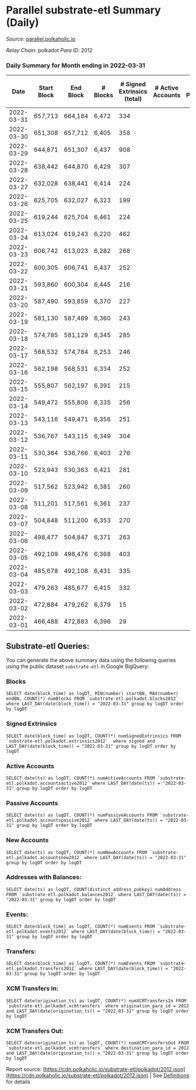 # Parallel substrate-etl Summary (Daily)

_Source_: [parallel.polkaholic.io](https://parallel.polkaholic.io)

*Relay Chain*: polkadot
*Para ID*: 2012



### Daily Summary for Month ending in 2022-03-31


| Date | Start Block | End Block | # Blocks | # Signed Extrinsics (total) | # Active Accounts | # Passive | # New | # Addresses with Balances | # Events | # Transfers | # XCM Transfers In | # XCM Transfers Out | Issues | 
| ---- | ----------- | --------- | -------- | --------------------------- | ----------------- | --------- | ----- | ------------------------- | -------- | ----------- | ------------------ | ------------------- | ------ |
| 2022-03-31 | 657,713 | 664,184 | 6,472 | 334 |  |  |  | 35,544 | 17,636 | 3,041 ($5.20) |   |   |  |
| 2022-03-30 | 651,308 | 657,712 | 6,405 | 358 |  |  |  | 35,542 | 17,504 | 2,917 ($90.70) |   |   |  |
| 2022-03-29 | 644,871 | 651,307 | 6,437 | 908 |  |  |  | 35,535 | 90,956 | 15,956 ($1,955,043.66) |   |   |  |
| 2022-03-28 | 638,442 | 644,870 | 6,429 | 307 |  |  |  | 35,220 | 17,239 | 2,852 ($21.24) |   |   |  |
| 2022-03-27 | 632,028 | 638,441 | 6,414 | 224 |  |  |  | 35,218 | 16,704 | 2,753 ($77.19) |   |   |  |
| 2022-03-26 | 625,705 | 632,027 | 6,323 | 199 |  |  |  | 35,217 | 16,248 | 2,606 ($26.43) |   |   |  |
| 2022-03-25 | 619,244 | 625,704 | 6,461 | 224 |  |  |  | 35,213 | 16,961 | 2,919 ($162.42) |   |   |  |
| 2022-03-24 | 613,024 | 619,243 | 6,220 | 462 |  |  |  | 35,211 | 43,541 | 11,528 ($19,297.10) |   |   |  |
| 2022-03-23 | 606,742 | 613,023 | 6,282 | 268 |  |  |  | 35,208 | 16,772 | 2,868 ($58.24) |   |   |  |
| 2022-03-22 | 600,305 | 606,741 | 6,437 | 252 |  |  |  | 35,206 | 17,016 | 2,877 ($6.55) |   |   |  |
| 2022-03-21 | 593,860 | 600,304 | 6,445 | 216 |  |  |  | 35,206 | 16,685 | 2,713 ($262,544.17) |   |   |  |
| 2022-03-20 | 587,490 | 593,859 | 6,370 | 227 |  |  |  | 35,205 | 16,639 | 2,765 ($22.43) |   |   |  |
| 2022-03-19 | 581,130 | 587,489 | 6,360 | 243 |  |  |  | 35,203 | 16,776 | 2,841 ($20.67) |   |   |  |
| 2022-03-18 | 574,785 | 581,129 | 6,345 | 285 |  |  |  | 35,202 | 24,836 | 2,698 ($7.74) |   |   |  |
| 2022-03-17 | 568,532 | 574,784 | 6,253 | 246 |  |  |  | 34,505 | 16,581 | 2,853 ($47.19) |   |   |  |
| 2022-03-16 | 562,198 | 568,531 | 6,334 | 252 |  |  |  | 34,499 | 16,730 | 2,823 ($3,852.75) |   |   |  |
| 2022-03-15 | 555,807 | 562,197 | 6,391 | 215 |  |  |  | 34,493 | 16,433 | 2,581 ($3.75) |   |   |  |
| 2022-03-14 | 549,472 | 555,806 | 6,335 | 256 |  |  |  | 34,491 | 16,796 | 2,861 ($35.07) |   |   |  |
| 2022-03-13 | 543,116 | 549,471 | 6,356 | 251 |  |  |  | 34,485 | 16,640 | 2,679 ($319.20) |   |   |  |
| 2022-03-12 | 536,767 | 543,115 | 6,349 | 304 |  |  |  | 34,479 | 17,115 | 2,920 ($202.23) |   |   |  |
| 2022-03-11 | 530,364 | 536,766 | 6,403 | 276 |  |  |  | 34,472 | 16,916 | 2,757 ($242,532.04) |   |   |  |
| 2022-03-10 | 523,943 | 530,363 | 6,421 | 281 |  |  |  | 34,469 | 17,140 | 2,889 ($105.06) |   |   |  |
| 2022-03-09 | 517,562 | 523,942 | 6,381 | 260 |  |  |  | 34,467 | 16,948 | 2,882 ($20,380.20) |   |   |  |
| 2022-03-08 | 511,201 | 517,561 | 6,361 | 237 |  |  |  | 34,466 | 16,741 | 2,834 ($0.08) |   |   |  |
| 2022-03-07 | 504,848 | 511,200 | 6,353 | 270 |  |  |  | 34,466 | 17,016 | 2,954 ($10.28) |   |   |  |
| 2022-03-06 | 498,477 | 504,847 | 6,371 | 263 |  |  |  | 34,464 | 16,897 | 2,846 ($66.49) |   |   |  |
| 2022-03-05 | 492,109 | 498,476 | 6,368 | 403 |  |  |  | 34,464 | 17,862 | 3,109 ($53.93) |   |   |  |
| 2022-03-04 | 485,678 | 492,108 | 6,431 | 335 |  |  |  | 34,460 | 17,526 | 2,986 ($35.76) |   |   |  |
| 2022-03-03 | 479,263 | 485,677 | 6,415 | 332 |  |  |  | 34,458 | 16,805 | 2,318 ($10,213.84) |   |   |  |
| 2022-03-02 | 472,884 | 479,262 | 6,379 | 15 |  |  |  | 34,448 | 12,965 | 133 ($0.02) |   |   |  |
| 2022-03-01 | 466,488 | 472,883 | 6,396 | 29 |  |  |  | 34,447 | 12,912 |   |   |   |  |

## Substrate-etl Queries:
You can generate the above summary data using the following queries using the public dataset `substrate-etl` in Google BigQuery:


### Blocks
```
SELECT date(block_time) as logDT, MIN(number) startBN, MAX(number) endBN, COUNT(*) numBlocks FROM `substrate-etl.polkadot.blocks2012`  where LAST_DAY(date(block_time)) = "2022-03-31" group by logDT order by logDT
```


### Signed Extrinsics
```
SELECT date(block_time) as logDT, COUNT(*) numSignedExtrinsics FROM `substrate-etl.polkadot.extrinsics2012`  where signed and LAST_DAY(date(block_time)) = "2022-03-31" group by logDT order by logDT
```


### Active Accounts
```
SELECT date(ts) as logDT, COUNT(*) numActiveAccounts FROM `substrate-etl.polkadot.accountsactive2012` where LAST_DAY(date(ts)) = "2022-03-31" group by logDT order by logDT
```


### Passive Accounts
```
SELECT date(ts) as logDT, COUNT(*) numPassiveAccounts FROM `substrate-etl.polkadot.accountspassive2012` where LAST_DAY(date(ts)) = "2022-03-31" group by logDT order by logDT
```


### New Accounts
```
SELECT date(ts) as logDT, COUNT(*) numNewAccounts FROM `substrate-etl.polkadot.accountsnew2012` where LAST_DAY(date(ts)) = "2022-03-31" group by logDT order by logDT
```


### Addresses with Balances:
```
SELECT date(ts) as logDT, COUNT(distinct address_pubkey) numAddress FROM `substrate-etl.polkadot.balances2012` where LAST_DAY(date(ts)) = "2022-03-31" group by logDT order by logDT
```


### Events:
```
SELECT date(block_time) as logDT, COUNT(*) numEvents FROM `substrate-etl.polkadot.events2012` where LAST_DAY(date(block_time)) = "2022-03-31" group by logDT order by logDT
```


### Transfers:
```
SELECT date(block_time) as logDT, COUNT(*) numEvents FROM `substrate-etl.polkadot.transfers2012` where LAST_DAY(date(block_time)) = "2022-03-31" group by logDT order by logDT
```


### XCM Transfers In:
```
SELECT date(origination_ts) as logDT, COUNT(*) numXCMTransfersIn FROM `substrate-etl.polkadot.xcmtransfers` where origination_para_id = 2012 and LAST_DAY(date(origination_ts)) = "2022-03-31" group by logDT order by logDT
```


### XCM Transfers Out:
```
SELECT date(origination_ts) as logDT, COUNT(*) numXCMTransfersOut FROM `substrate-etl.polkadot.xcmtransfers` where destination_para_id = 2012 and LAST_DAY(date(origination_ts)) = "2022-03-31" group by logDT order by logDT
```



Report source: [https://cdn.polkaholic.io/substrate-etl/polkadot/2012.json](https://cdn.polkaholic.io/substrate-etl/polkadot/2012.json) | See [Definitions](/DEFINITIONS.md) for details
